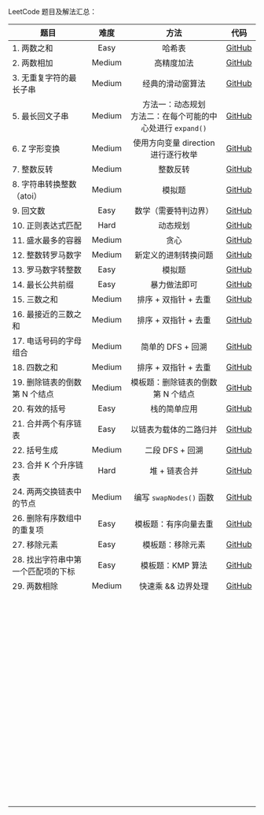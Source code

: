 LeetCode 题目及解法汇总：

| 题目                               |  难度  |                             方法                             | 代码                                                         |
| ---------------------------------- | :----: | :----------------------------------------------------------: | ------------------------------------------------------------ |
| 1. 两数之和                        |  Easy  |                            哈希表                            | [GitHub](https://github.com/aeoaz/myLeetCode/tree/main/Problems/00001_Two%20Sum) |
| 2. 两数相加                        | Medium |                          高精度加法                          | [GitHub](https://github.com/aeoaz/myLeetCode/tree/main/Problems/00002_Add%20Two%20Numbers) |
| 3. 无重复字符的最长子串            | Medium |                       经典的滑动窗算法                       | [GitHub](https://github.com/aeoaz/myLeetCode/tree/main/Problems/00003_Longest%20Substring%20Without%20Repeating%20Characters) |
| 5. 最长回文子串                    | Medium | 方法一：动态规划<br />方法二：在每个可能的中心处进行 `expand()` | [GitHub](https://github.com/aeoaz/myLeetCode/tree/main/Problems/00005_Longest%20Palindromic%20Substring) |
| 6. Z 字形变换                      | Medium |             使用方向变量 direction 进行逐行枚举              | [GitHub](https://github.com/aeoaz/myLeetCode/tree/main/Problems/00006_Zigzag%20Conversion) |
| 7. 整数反转                        | Medium |                           整数反转                           | [GitHub](https://github.com/aeoaz/myLeetCode/tree/main/Problems/00007_Reverse%20Integer) |
| 8. 字符串转换整数（atoi）          | Medium |                            模拟题                            | [GitHub](https://github.com/aeoaz/myLeetCode/tree/main/Problems/00008_String%20to%20Integer(atoi)) |
| 9. 回文数                          |  Easy  |                     数学（需要特判边界）                     | [GitHub](https://github.com/aeoaz/myLeetCode/tree/main/Problems/00009_Palindrome%20Number) |
| 10. 正则表达式匹配                 |  Hard  |                           动态规划                           | [GitHub](https://github.com/aeoaz/myLeetCode/tree/main/Problems/00010_Regular%20Expression%20Matching) |
| 11. 盛水最多的容器                 | Medium |                             贪心                             | [GitHub](https://github.com/aeoaz/myLeetCode/tree/main/Problems/00011_Container%20With%20Most%20Water) |
| 12. 整数转罗马数字                 | Medium |                     新定义的进制转换问题                     | [GitHub](https://github.com/aeoaz/myLeetCode/tree/main/Problems/00012_Integer%20to%20Roman) |
| 13. 罗马数字转整数                 |  Easy  |                            模拟题                            | [GitHub](https://github.com/aeoaz/myLeetCode/tree/main/Problems/00013_Roman%20to%20Integer) |
| 14. 最长公共前缀                   |  Easy  |                         暴力做法即可                         | [GitHub](https://github.com/aeoaz/myLeetCode/tree/main/Problems/00014_Longest%20Common%20Prefix) |
| 15. 三数之和                       | Medium |                     排序 + 双指针 + 去重                     | [GitHub](https://github.com/aeoaz/myLeetCode/tree/main/Problems/00015_3Sum) |
| 16. 最接近的三数之和               | Medium |                     排序 + 双指针 + 去重                     | [GitHub](https://github.com/aeoaz/myLeetCode/tree/main/Problems/00016_3Sum%20Closest) |
| 17. 电话号码的字母组合             | Medium |                      简单的 DFS + 回溯                       | [GitHub](https://github.com/aeoaz/myLeetCode/tree/main/Problems/00017_Letter%20Combinations%20of%20a%20Phone%20Number) |
| 18. 四数之和                       | Medium |                     排序 + 双指针 + 去重                     | [GitHub](https://github.com/aeoaz/myLeetCode/tree/main/Problems/00018_4Sum) |
| 19. 删除链表的倒数第 N 个结点      | Medium |              模板题：删除链表的倒数第 N 个结点               | [GitHub](https://github.com/aeoaz/myLeetCode/tree/main/Problems/00019_Remove%20Nth%20Node%20From%20End%20of%20List) |
| 20. 有效的括号                     |  Easy  |                         栈的简单应用                         | [GitHub](https://github.com/aeoaz/myLeetCode/tree/main/Problems/00020_Valid%20Parentheses) |
| 21. 合并两个有序链表               |  Easy  |                    以链表为载体的二路归并                    | [GitHub](https://github.com/aeoaz/myLeetCode/tree/main/Problems/00021_Merge%20Two%20Sorted%20Lists) |
| 22. 括号生成                       | Medium |                       二段 DFS + 回溯                        | [GitHub](https://github.com/aeoaz/myLeetCode/tree/main/Problems/00022_Generate%20Parentheses) |
| 23. 合并 K 个升序链表              |  Hard  |                        堆 + 链表合并                         | [GitHub](https://github.com/aeoaz/myLeetCode/tree/main/Problems/00023_Merge%20k%20Sorted%20Lists) |
| 24. 两两交换链表中的节点           | Medium |                   编写 `swapNodes()` 函数                    | [GitHub](https://github.com/aeoaz/myLeetCode/tree/main/Problems/00024_Swap%20Nodes%20in%20Pairs) |
| 26. 删除有序数组中的重复项         |  Easy  |                     模板题：有序向量去重                     | [GitHub](https://github.com/aeoaz/myLeetCode/tree/main/Problems/00026_Remove%20Duplicates%20from%20Sorted%20Array) |
| 27. 移除元素                       |  Easy  |                       模板题：移除元素                       | [GitHub](https://github.com/aeoaz/myLeetCode/tree/main/Problems/00027_Remove%20Element) |
| 28. 找出字符串中第一个匹配项的下标 |  Easy  |                       模板题：KMP 算法                       | [GitHub](https://github.com/aeoaz/myLeetCode/tree/main/Problems/00028_Find%20the%20Index%20of%20the%20First%20Occurrence%20in%20a%20String) |
| 29. 两数相除                       | Medium |                      快速乘 && 边界处理                      | [GitHub](https://github.com/aeoaz/myLeetCode/tree/main/Problems/00029_Divide%20Two%20Integers) |
|                                    |        |                                                              |                                                              |
|                                    |        |                                                              |                                                              |
|                                    |        |                                                              |                                                              |
|                                    |        |                                                              |                                                              |
|                                    |        |                                                              |                                                              |
|                                    |        |                                                              |                                                              |
|                                    |        |                                                              |                                                              |
|                                    |        |                                                              |                                                              |
|                                    |        |                                                              |                                                              |
|                                    |        |                                                              |                                                              |
|                                    |        |                                                              |                                                              |
|                                    |        |                                                              |                                                              |
|                                    |        |                                                              |                                                              |
|                                    |        |                                                              |                                                              |
|                                    |        |                                                              |                                                              |
|                                    |        |                                                              |                                                              |
|                                    |        |                                                              |                                                              |
|                                    |        |                                                              |                                                              |
|                                    |        |                                                              |                                                              |
|                                    |        |                                                              |                                                              |
|                                    |        |                                                              |                                                              |
|                                    |        |                                                              |                                                              |
|                                    |        |                                                              |                                                              |
|                                    |        |                                                              |                                                              |
|                                    |        |                                                              |                                                              |
|                                    |        |                                                              |                                                              |
|                                    |        |                                                              |                                                              |
|                                    |        |                                                              |                                                              |
|                                    |        |                                                              |                                                              |
|                                    |        |                                                              |                                                              |
|                                    |        |                                                              |                                                              |
|                                    |        |                                                              |                                                              |
|                                    |        |                                                              |                                                              |
|                                    |        |                                                              |                                                              |
|                                    |        |                                                              |                                                              |
|                                    |        |                                                              |                                                              |
|                                    |        |                                                              |                                                              |
|                                    |        |                                                              |                                                              |
|                                    |        |                                                              |                                                              |
|                                    |        |                                                              |                                                              |
|                                    |        |                                                              |                                                              |
|                                    |        |                                                              |                                                              |
|                                    |        |                                                              |                                                              |
|                                    |        |                                                              |                                                              |
|                                    |        |                                                              |                                                              |
|                                    |        |                                                              |                                                              |
|                                    |        |                                                              |                                                              |
|                                    |        |                                                              |                                                              |
|                                    |        |                                                              |                                                              |
|                                    |        |                                                              |                                                              |
|                                    |        |                                                              |                                                              |
|                                    |        |                                                              |                                                              |
|                                    |        |                                                              |                                                              |
|                                    |        |                                                              |                                                              |
|                                    |        |                                                              |                                                              |
|                                    |        |                                                              |                                                              |
|                                    |        |                                                              |                                                              |
|                                    |        |                                                              |                                                              |
|                                    |        |                                                              |                                                              |
|                                    |        |                                                              |                                                              |
|                                    |        |                                                              |                                                              |
|                                    |        |                                                              |                                                              |
|                                    |        |                                                              |                                                              |
|                                    |        |                                                              |                                                              |
|                                    |        |                                                              |                                                              |
|                                    |        |                                                              |                                                              |
|                                    |        |                                                              |                                                              |
|                                    |        |                                                              |                                                              |
|                                    |        |                                                              |                                                              |
|                                    |        |                                                              |                                                              |
|                                    |        |                                                              |                                                              |
|                                    |        |                                                              |                                                              |


